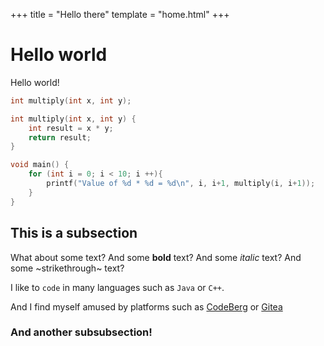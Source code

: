 +++
title = "Hello there"
template = "home.html"
+++

# Hello world
Hello world!

```c
int multiply(int x, int y);

int multiply(int x, int y) {
    int result = x * y;
    return result;
}

void main() {
    for (int i = 0; i < 10; i ++){
        printf("Value of %d * %d = %d\n", i, i+1, multiply(i, i+1));
    }
}

```
## This is a subsection

What about some text?
And some **bold** text?
And some *italic* text?
And some ~strikethrough~ text?

I like to `code` in many languages such as `Java` or `C++`.

And I find myself amused by platforms such as [CodeBerg](https://codeberg.org) or [Gitea](https://gitea.com)

### And another subsubsection!

 
